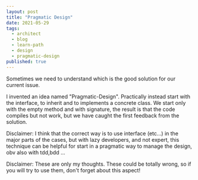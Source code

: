 ```yaml
---
layout: post
title: "Pragmatic Design"
date: 2021-05-29
tags:
  - architect
  - blog
  - learn-path
  - design
  - pragmatic-design
published: true
---
```


Sometimes we need to understand which is the good solution for our current issue.

I invented an idea named "Pragmatic-Design". 
Practically instead start with the interface, to inherit and to implements a concrete class. We start only with the empty method and with signature, 
the result is that the code compiles but not work, but we have caught the first feedback from the solution.

Disclaimer:
I think that the correct way is to use interface (etc...) in the major parts of the cases, but with lazy developers, and not expert, 
this technique can be helpful for start in a pragmatic way to manage the design, obv also with tdd,bdd ...


Disclaimer:
These are only my thoughts. These could be totally wrong, so if you will try to use them, don't forget about this aspect!
